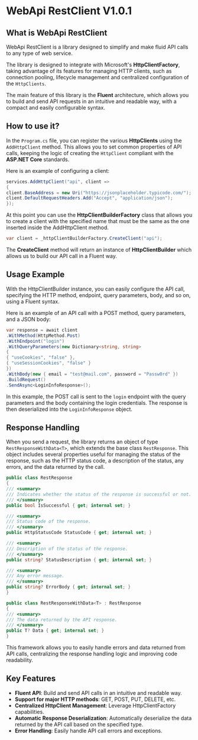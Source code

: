 ﻿# WebApi RestClient V1.0.1

## What is WebApi RestClient
WebApi RestClient is a library designed to simplify and make fluid
API calls to any type of web service.

The library is designed to integrate with Microsoft's **HttpClientFactory**,
taking advantage of its features for managing HTTP clients,
such as connection pooling, lifecycle management and centralized configuration of
the `HttpClients`.

The main feature of this library is the **Fluent** architecture,
which allows you to build and send API requests in an intuitive and readable way,
with a compact and easily configurable syntax.

## How to use it?
In the `Program.cs` file, you can register the various **HttpClients** using the
`AddHttpClient` method. This allows you to set common properties
of API calls, keeping the logic of creating the `HttpClient`
compliant with the **ASP.NET Core** standards.

Here is an example of configuring a client:
```csharp
services.AddHttpClient("api", client =>
{
client.BaseAddress = new Uri("https://jsonplaceholder.typicode.com/");
client.DefaultRequestHeaders.Add("Accept", "application/json");
});
```

At this point you can use the **HttpClientBuilderFactory** class
that allows you to create a client with the specified name that must
be the same as the one inserted inside the AddHttpClient method.

```csharp
var client = _httpClientBuilderFactory.CreateClient("api");
```
The **CreateClient** method will return an instance of **HttpClientBuilder**
which allows us to build our API call in a
Fluent way.

## Usage Example

With the HttpClientBuilder instance, you can easily configure the API call,
specifying the HTTP method, endpoint, query parameters, body, and so on,
using a Fluent syntax.

Here is an example of an API call with a POST method, query parameters, and a JSON body:

```csharp
var response = await client
.WithMethod(HttpMethod.Post)
.WithEndpoint("login")
.WithQueryParameters(new Dictionary<string, string>
{
{ "useCookies", "false" },
{ "useSessionCookies", "false" }
})
.WithBody(new { email = "test@mail.com", password = "Passw0rd" })
.BuildRequest()
.SendAsync<LoginInfoResponse>();
```

In this example, the POST call is sent to the `login` endpoint with the query
parameters and the body containing the login credentials.
The response is then deserialized into the `LoginInfoResponse` object.

## Response Handling

When you send a request, the library returns an object of type
`RestResponseWithData<T>`, which extends the base class `RestResponse`.
This object includes several properties useful for managing the status of the response,
such as the HTTP status code, a description of the status, any errors, and the
data returned by the call.

```csharp
public class RestResponse
{
/// <summary>
/// Indicates whether the status of the response is successful or not.
/// </summary>
public bool IsSuccessful { get; internal set; }

/// <summary>
/// Status code of the response.
/// </summary>
public HttpStatusCode StatusCode { get; internal set; }

/// <summary>
/// Description of the status of the response.
/// </summary>
public string? StatusDescription { get; internal set; }

/// <summary>
/// Any error message.
/// </summary>
public string? ErrorBody { get; internal set; }
}
```
```csharp
public class RestResponseWithData<T> : RestResponse
{
/// <summary>
/// The data returned by the API response.
/// </summary>
public T? Data { get; internal set; }
}
```

This framework allows you to easily handle errors and data returned
from API calls, centralizing the response handling logic and
improving code readability.

## Key Features
- **Fluent API**: Build and send API calls in an intuitive and readable way.
- **Support for major HTTP methods**: GET, POST, PUT, DELETE, etc.
- **Centralized HttpClient Management**: Leverage HttpClientFactory capabilities.
- **Automatic Response Deserialization**: Automatically deserialize the data returned by the API call based on the specified type.
- **Error Handling**: Easily handle API call errors and exceptions.